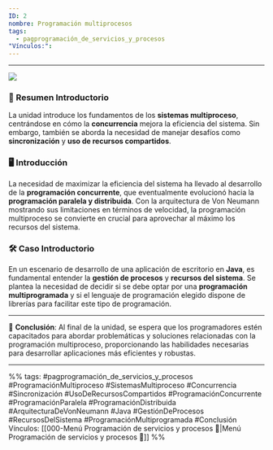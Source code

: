 ```yaml
---
ID: 2
nombre: Programación multiprocesos
tags:
  - pagprogramación_de_servicios_y_procesos
"Vínculos:":
---
```

___
[![](https://mermaid.ink/img/pako:eNpVUctOwzAQ_BVrT0WKqqZNQpIrBcEBCcEN5bLYW7CIvZEfiFL1kzjxCfwYbmgj9eaZ3Zmd9e5AsiJowWirDA6dFcIxh9nswfGrQ4NS__5YcR_7oAfHkjz7i4tDmxCzR_LRkD1CIW6iVZiIwF547QMZ9GfSU-MVWxmdIys1nrg1edz8frNvxZO20rHVX8fpWxE9C0XCUZKlBEKyGdAFrdgfs9zZ4FhFOSqmRNcbLfU4RvQ9fbBAMZwtNiUJNGk-uI__1Vs8KM8VD-iwpx5TqnXa0emXqFXaAjIw5Axqlb5zdzDrILyRoQ7a9FTo3jvo7D71YQz8tLUS2uAiZRAHhYHWGg9joN1g7yf2WunAbiJphPf_Rxtvl8GA9pnZnNwShHYHn9DmdTMvqyZv6mpRr5q6KDLYJrrK58VytarLarnI88vlPoOv0WAxr6tiUVyWZZOX9bIq8v0fVOG5OQ?type=png)](https://mermaid.live/edit#pako:eNpVUctOwzAQ_BVrT0WKqqZNQpIrBcEBCcEN5bLYW7CIvZEfiFL1kzjxCfwYbmgj9eaZ3Zmd9e5AsiJowWirDA6dFcIxh9nswfGrQ4NS__5YcR_7oAfHkjz7i4tDmxCzR_LRkD1CIW6iVZiIwF547QMZ9GfSU-MVWxmdIys1nrg1edz8frNvxZO20rHVX8fpWxE9C0XCUZKlBEKyGdAFrdgfs9zZ4FhFOSqmRNcbLfU4RvQ9fbBAMZwtNiUJNGk-uI__1Vs8KM8VD-iwpx5TqnXa0emXqFXaAjIw5Axqlb5zdzDrILyRoQ7a9FTo3jvo7D71YQz8tLUS2uAiZRAHhYHWGg9joN1g7yf2WunAbiJphPf_Rxtvl8GA9pnZnNwShHYHn9DmdTMvqyZv6mpRr5q6KDLYJrrK58VytarLarnI88vlPoOv0WAxr6tiUVyWZZOX9bIq8v0fVOG5OQ)
### 🌟 Resumen Introductorio

La unidad introduce los fundamentos de los **sistemas multiproceso**, centrándose en cómo la **concurrencia** mejora la eficiencia del sistema. Sin embargo, también se aborda la necesidad de manejar desafíos como **sincronización** y **uso de recursos compartidos**. 

### 🖥 Introducción

La necesidad de maximizar la eficiencia del sistema ha llevado al desarrollo de la **programación concurrente**, que eventualmente evolucionó hacia la **programación paralela y distribuida**. Con la arquitectura de Von Neumann mostrando sus limitaciones en términos de velocidad, la programación multiproceso se convierte en crucial para aprovechar al máximo los recursos del sistema.

### 🛠 Caso Introductorio

En un escenario de desarrollo de una aplicación de escritorio en **Java**, es fundamental entender la **gestión de procesos** y **recursos del sistema**. Se plantea la necesidad de decidir si se debe optar por una **programación multiprogramada** y si el lenguaje de programación elegido dispone de librerías para facilitar este tipo de programación.

---

📌 **Conclusión**: Al final de la unidad, se espera que los programadores estén capacitados para abordar problemáticas y soluciones relacionadas con la programación multiproceso, proporcionando las habilidades necesarias para desarrollar aplicaciones más eficientes y robustas.

___
%%
tags:  #pagprogramación_de_servicios_y_procesos  #ProgramaciónMultiproceso #SistemasMultiproceso #Concurrencia #Sincronización #UsoDeRecursosCompartidos #ProgramaciónConcurrente #ProgramaciónParalela #ProgramaciónDistribuida #ArquitecturaDeVonNeumann #Java #GestiónDeProcesos #RecursosDelSistema #ProgramaciónMultiprogramada #Conclusión
Vínculos:  [[000-Menú Programación de servicios y procesos 📃|Menú Programación de servicios y procesos 📃]]
%%